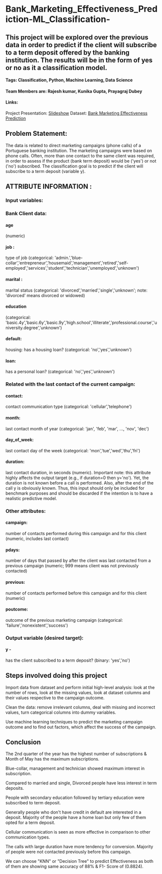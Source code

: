 # Bank_Marketing_Effectiveness_Prediction-ML_Classification-

##   This project will be explored over the previous data in order to predict if the client will subscribe to a term deposit offered by the banking institution. The results will be in the form of yes or no as it a classification model.

#### Tags: Classification, Python, Machine Learning, Data Science 

#### Team Members are: Rajesh kumar, Kunika Gupta, Prayagraj Dubey

#### Links:  
Project Presentation: [Slideshow](https://drive.google.com/file/d/1jsAtibvo_A7BqSqAJkkjKXCO2uoNGYgV/view?usp=sharing)
Dataset: [Bank Marketing Effectiveness Prediction](https://drive.google.com/file/d/1X9KYE5AUgKMMVN_T6K_CfC67PGWy-UGD/view?usp=sharing)

<h2><b>Problem Statement:</h2></b>

The data is related to direct marketing campaigns (phone calls) of a Portuguese banking institution. The marketing campaigns were based on phone calls. Often, more than one contact to the same client was required, in order to assess if the product (bank term deposit) would be ('yes') or not ('no') subscribed. The classification goal is to predict if the client will subscribe to a term deposit (variable y).


<h2><b>ATTRIBUTE INFORMATION :</h2></b>
<h3><b>Input variables:</h3></b>
  
<h3>Bank Client data:</h3>
  
<h4>age</h4>(numeric)
<h4>job :</h4>   type of job (categorical: 'admin.','blue-collar','entrepreneur','housemaid','management','retired','self-employed','services','student','technician','unemployed','unknown')
<h4>marital :</h4>  marital status (categorical: 'divorced','married','single','unknown'; note: 'divorced' means divorced or widowed)
<h4>education </h4> (categorical: 'basic.4y','basic.6y','basic.9y','high.school','illiterate','professional.course','university.degree','unknown')</h3>
<h4>default:</h4   has credit in default? (categorical: 'no','yes','unknown')
<h4>housing:</h4>   has a housing loan? (categorical: 'no','yes','unknown')
<h4>loan:</h4>   has a personal loan? (categorical: 'no','yes','unknown')

<h3>Related with the last contact of the current campaign:</h3>
<h4>contact:</h4>   contact communication type (categorical: 'cellular','telephone')
<h4>month: </h4>   last contact month of year (categorical: 'jan', 'feb', 'mar', ..., 'nov', 'dec')
<h4>day_of_week:</h4>   last contact day of the week (categorical: 'mon','tue','wed','thu','fri')
<h4>duration:</h4>   last contact duration, in seconds (numeric). Important note: this attribute highly affects the output target (e.g., if duration=0 then y='no'). Yet, the duration is not known before a call is performed. Also, after the end of the call y is obviously known. Thus, this input should only be included for benchmark purposes and should be discarded if the intention is to have a realistic predictive model.
  
<h3>Other attributes:</h3>
<h4>campaign: </h4>  number of contacts performed during this campaign and for this client (numeric, includes last contact)
<h4>pdays:</h4>   number of days that passed by after the client was last contacted from a previous campaign (numeric; 999 means client was not previously contacted)
<h4>previous:</h4>   number of contacts performed before this campaign and for this client (numeric)
<h4>poutcome: </h4>  outcome of the previous marketing campaign (categorical: 'failure','nonexistent','success')
  
<h3><b>Output variable (desired target):</h3></b>
<h4>y - </h4>    has the client subscribed to a term deposit? (binary: 'yes','no')


<h2><b>Steps involved doing this project</h2></b>

Import data from dataset and perform initial high-level analysis: look at the number of rows, look at the missing values, look at dataset columns and their values respective to the campaign outcome.

Clean the data: remove irrelevant columns, deal with missing and incorrect values, turn categorical columns into dummy variables.

Use machine learning techniques to predict the marketing campaign outcome and to find out factors, which affect the success of the campaign.
 

## <h2><b>Conclusion</h2></b>
  
The 2nd quarter of the year has the highest number of subscriptions & Month of May has the maximum subscriptions.

Blue-collar, management and technician showed maximum interest in subscription.

Compared to married and single, Divorced people have less interest in term deposits.

People with secondary education followed by tertiary education were subscribed to term deposit.

Generally people who don't have credit in default are interested in a deposit. Majority of the people have a home loan but only few of them opted for a term deposit.

Cellular communication is seen as more effective in comparison to other communication types.

The calls with large duration have more tendency for conversion. Majority of people were not contacted previously before this campaign.

We can choose "KNN" or "Decision Tree" to predict Effectiveness as both of them are showing same accuracy of 88% & F1- Score of (0.8824).</b>


